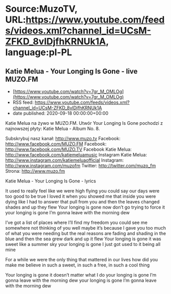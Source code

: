 # Source:MuzoTV, URL:https://www.youtube.com/feeds/videos.xml?channel_id=UCsM-ZFKD_8vlDjfhKRNUk1A, language:pl-PL

## Katie Melua - Your Longing Is Gone - live MUZO.FM
 - [https://www.youtube.com/watch?v=7gr_M_OMLOg](https://www.youtube.com/watch?v=7gr_M_OMLOg)
 - RSS feed: https://www.youtube.com/feeds/videos.xml?channel_id=UCsM-ZFKD_8vlDjfhKRNUk1A
 - date published: 2020-09-18 00:00:00+00:00

Katie Melua na żywo w MUZO.FM. Utwór Your Longing Is Gone pochodzi z najnowszej płyty: Katie Melua - Album No. 8. 

Subskrybuj nasz kanał: http://www.muzo.tv
Facebook: http://www.facebook.com/MUZO.FM
Facebook: http://www.facebook.com/MUZO.TV
Facebook Katie Melua: http://www.facebook.com/katiemeluamusic
Instagram Katie Melua: http://www.instagram.com/katiemeluaofficial
Instagram: http://www.instagram.com/muzofm
Twitter: http://twitter.com/muzo_fm
Strona: http://www.muzo.fm


Katie Melua - Your Longing Is Gone - lyrics

It used to really feel like we were high flying 
you could say our days were too good to be true 
I loved it when you showed me that inside you were dying 
like I had to answer that pull from you 
and then the leaves changed shades and up they flew 
Your longing is gone 
now don’t go trying to force it 
your longing is gone 
I’m gonna leave with the morning dew 

I’ve got a list of places where I’ll find my freedom 
you could see me somewhere not thinking of you 
well maybe it’s because I gave you too much of what you were needing 
but the real reasons are fading and shading in the blue 
and then the sea grew dark and up it flew 
Your longing is gone 
it was sweet like a summer sky 
your longing is gone 
I just got used to it being all mine 

For a while we were the only thing that mattered in our lives 
how did you make me believe 
in such a sweet, in such a free, in such a cool thing 

Your longing is gone 
it doesn’t matter what I do 
your longing is gone 
I’m gonna leave with the morning dew 
your longing is gone 
I’m gonna leave with the morning dew

